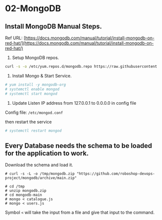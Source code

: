 # 02-MongoDB

## Install MongoDB Manual Steps.

Ref URL: [https://docs.mongodb.com/manual/tutorial/install-mongodb-on-red-hat/](https://docs.mongodb.com/manual/tutorial/install-mongodb-on-red-hat/)

1. Setup MongoDB repos.

```bash
curl -s -o /etc/yum.repos.d/mongodb.repo https://raw.githubusercontent.com/roboshop-devops-project/mongodb/main/mongo.repo
```

1. Install Mongo & Start Service.

```bash
# yum install -y mongodb-org
# systemctl enable mongod
# systemctl start mongod
```

1. Update Listen IP address from 127.0.0.1 to 0.0.0.0 in config file

Config file: `/etc/mongod.conf`

then restart the service

```bash
# systemctl restart mongod

```

## Every Database needs the schema to be loaded for the application to work.

Download the schema and load it.

```
# curl -s -L -o /tmp/mongodb.zip "https://github.com/roboshop-devops-project/mongodb/archive/main.zip"

# cd /tmp
# unzip mongodb.zip
# cd mongodb-main
# mongo < catalogue.js
# mongo < users.js

```

Symbol `<` will take the input from a file and give that input to the command.